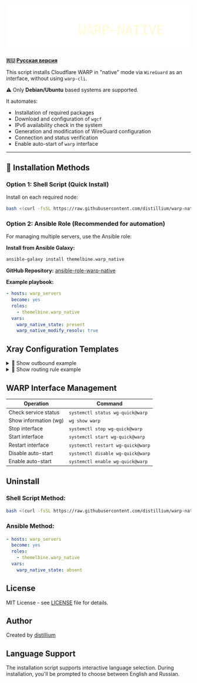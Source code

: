 <p aling="center"><a href="https://github.com/distillium/warp-native">
 <picture>
   <source media="(prefers-color-scheme: dark)" srcset="./media/logo.png" />
   <source media="(prefers-color-scheme: light)" srcset="./media/logo-black.png" />
   <img alt="Warp Native" src="./media/logo.png" />
 </picture>
</a></p>

**🇷🇺 [Русская версия](./README_ru.md)**

This script installs Cloudflare WARP in "native" mode via `WireGuard` as an interface, without using `warp-cli`.

⚠️ Only **Debian/Ubuntu** based systems are supported.

It automates:
- Installation of required packages
- Download and configuration of `wgcf`
- IPv6 availability check in the system
- Generation and modification of WireGuard configuration
- Connection and status verification
- Enable auto-start of `warp` interface

---

## 🚀 Installation Methods

### Option 1: Shell Script (Quick Install)

Install on each required node:

```bash
bash <(curl -fsSL https://raw.githubusercontent.com/distillium/warp-native/main/install.sh)
```

### Option 2: Ansible Role (Recommended for automation)

For managing multiple servers, use the Ansible role:

**Install from Ansible Galaxy:**
```bash
ansible-galaxy install themelbine.warp_native
```

**GitHub Repository:** [ansible-role-warp-native](https://github.com/TheMelbine/ansible-role-warp-native)

**Example playbook:**
```yaml
- hosts: warp_servers
  become: yes
  roles:
    - themelbine.warp_native
  vars:
    warp_native_state: present
    warp_native_modify_resolv: true
```

## Xray Configuration Templates

<details>
  <summary>📝 Show outbound example</summary>

```json
{
  "tag": "warp-out",
  "protocol": "freedom",
  "settings": {
    "domainStrategy": "UseIP"
  },
  "streamSettings": {
    "sockopt": {
      "interface": "warp",
      "tcpFastOpen": true
    }
  }
}
```
</details>

<details>
  <summary>📝 Show routing rule example</summary>

```json
{
  "type": "field",
  "domain": [
    "netflix.com",
    "youtube.com",
    "twitter.com"
  ],
  "inboundTag": [
    "Node-1",
    "Node-2"
  ],
  "outboundTag": "warp-out"
}

```
</details>

## WARP Interface Management

| Operation                    | Command                             |
|------------------------------|-------------------------------------|
| Check service status         | `systemctl status wg-quick@warp`    |
| Show information (wg)        | `wg show warp`                      |
| Stop interface               | `systemctl stop wg-quick@warp`      |
| Start interface              | `systemctl start wg-quick@warp`     |
| Restart interface            | `systemctl restart wg-quick@warp`   |
| Disable auto-start           | `systemctl disable wg-quick@warp`   |
| Enable auto-start            | `systemctl enable wg-quick@warp`    |

## Uninstall

### Shell Script Method:
```bash
bash <(curl -fsSL https://raw.githubusercontent.com/distillium/warp-native/main/uninstall.sh)
```

### Ansible Method:
```yaml
- hosts: warp_servers
  become: yes
  roles:
    - themelbine.warp_native
  vars:
    warp_native_state: absent
```

## License

MIT License - see [LICENSE](LICENSE) file for details.

## Author

Created by [distillium](https://github.com/distillium)

## Language Support

The installation script supports interactive language selection. During installation, you'll be prompted to choose between English and Russian.
